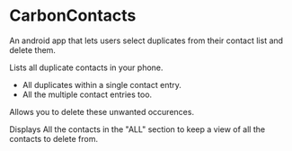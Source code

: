 # CarbonContacts
An android app that lets users select duplicates from their contact list and delete them.

Lists all duplicate contacts in your phone.
  - All duplicates within a single contact entry.
  - All the multiple contact entries too.
  
Allows you to delete these unwanted occurences.


Displays All the contacts in the "ALL" section to keep a view of all the contacts to delete from.
